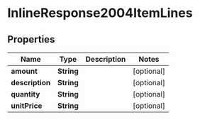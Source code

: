 
# InlineResponse2004ItemLines

## Properties
Name | Type | Description | Notes
------------ | ------------- | ------------- | -------------
**amount** | **String** |  |  [optional]
**description** | **String** |  |  [optional]
**quantity** | **String** |  |  [optional]
**unitPrice** | **String** |  |  [optional]



